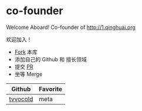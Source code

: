 # co-founder
Welcome Aboard! Co-founder of http://1.qinghuai.org


欢迎加入！

* [Fork](https://github.com/qinghuaiorg/co-founder) 本库
* 添加自己的 Github 和 擅长领域
* 提交 [PR](https://github.com/qinghuaiorg/co-founder/compare) 
* 坐等 Merge


Github | Favorite
---             | --- 
[tvvocold](https://github.com/tvvocold) | meta
